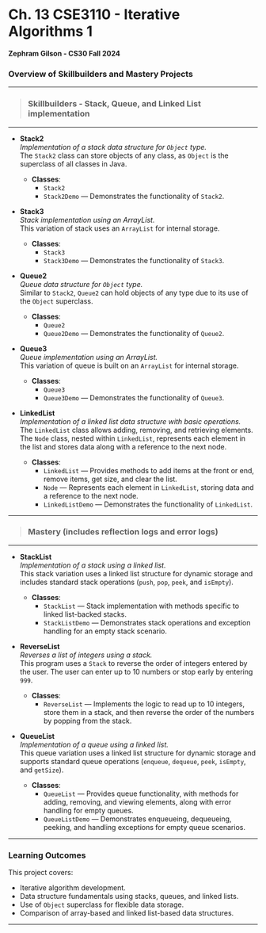 # Ch. 13 CSE3110 - Iterative Algorithms 1
**Zephram Gilson - CS30 Fall 2024**

### Overview of Skillbuilders and Mastery Projects
---
> ### **Skillbuilders** - Stack, Queue, and Linked List implementation
---
- **Stack2**  
  *Implementation of a stack data structure for `Object` type.*  
  The `Stack2` class can store objects of any class, as `Object` is the superclass of all classes in Java.
  
  - **Classes**:
    - `Stack2`
    - `Stack2Demo` — Demonstrates the functionality of `Stack2`.

- **Stack3**  
  *Stack implementation using an ArrayList.*  
  This variation of stack uses an `ArrayList` for internal storage.
  
  - **Classes**:
    - `Stack3`
    - `Stack3Demo` — Demonstrates the functionality of `Stack3`.

- **Queue2**  
  *Queue data structure for `Object` type.*  
  Similar to `Stack2`, `Queue2` can hold objects of any type due to its use of the `Object` superclass.
  
  - **Classes**:
    - `Queue2`
    - `Queue2Demo` — Demonstrates the functionality of `Queue2`.

- **Queue3**  
  *Queue implementation using an ArrayList.*  
  This variation of queue is built on an `ArrayList` for internal storage.
  
  - **Classes**:
    - `Queue3`
    - `Queue3Demo` — Demonstrates the functionality of `Queue3`.

- **LinkedList**  
  *Implementation of a linked list data structure with basic operations.*  
  The `LinkedList` class allows adding, removing, and retrieving elements. The `Node` class, nested within `LinkedList`, represents each element in the list and stores data along with a reference to the next node.
  
  - **Classes**:
    - `LinkedList` — Provides methods to add items at the front or end, remove items, get size, and clear the list.
    - `Node` — Represents each element in `LinkedList`, storing data and a reference to the next node.
    - `LinkedListDemo` — Demonstrates the functionality of `LinkedList`.
---
> ### **Mastery** (includes reflection logs and error logs)
---
- **StackList**  
  *Implementation of a stack using a linked list.*  
  This stack variation uses a linked list structure for dynamic storage and includes standard stack operations (`push`, `pop`, `peek`, and `isEmpty`).
  
  - **Classes**:
    - `StackList` — Stack implementation with methods specific to linked list-backed stacks.
    - `StackListDemo` — Demonstrates stack operations and exception handling for an empty stack scenario.
     
- **ReverseList**  
  *Reverses a list of integers using a stack.*  
  This program uses a `Stack` to reverse the order of integers entered by the user. The user can enter up to 10 numbers or stop early by entering `999`.

  - **Classes**:
    - `ReverseList` — Implements the logic to read up to 10 integers, store them in a stack, and then reverse the order of the numbers by popping from the stack.
   
- **QueueList**  
  *Implementation of a queue using a linked list.*  
  This queue variation uses a linked list structure for dynamic storage and supports standard queue operations (`enqueue`, `dequeue`, `peek`, `isEmpty`, and `getSize`).

  - **Classes**:
    - `QueueList` — Provides queue functionality, with methods for adding, removing, and viewing elements, along with error handling for empty queues.
    - `QueueListDemo` — Demonstrates enqueueing, dequeueing, peeking, and handling exceptions for empty queue scenarios. 
---

### Learning Outcomes

This project covers:
- Iterative algorithm development.
- Data structure fundamentals using stacks, queues, and linked lists.
- Use of `Object` superclass for flexible data storage.
- Comparison of array-based and linked list-based data structures.

---
